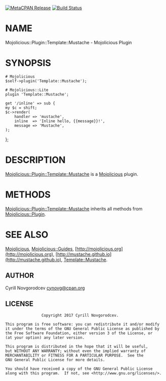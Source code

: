[![MetaCPAN Release](https://badge.fury.io/pl/Mojolicious-Plugin-Template-Mustache.svg)](https://metacpan.org/release/Mojolicious-Plugin-Template-Mustache) [![Build Status](https://travis-ci.org/cynovg/p5-Mojolicious-Plugin-Template-Mustache.svg?branch=master)](https://travis-ci.org/cynovg/p5-Mojolicious-Plugin-Template-Mustache)
# NAME

Mojolicious::Plugin::Template::Mustache - Mojolicious Plugin

# SYNOPSIS

    # Mojolicious
    $self->plugin('Template::Mustache');

    # Mojolicious::Lite
    plugin 'Template::Mustache';

    get '/inline' => sub {
    my $c = shift;
    $c->render(
        handler => 'mustache',
        inline  => 'Inline hello, {{message}}!',
        message => 'Mustache',
    );
  };

# DESCRIPTION

[Mojolicious::Plugin::Template::Mustache](https://metacpan.org/pod/Mojolicious::Plugin::Template::Mustache) is a [Mojolicious](https://metacpan.org/pod/Mojolicious) plugin.

# METHODS

[Mojolicious::Plugin::Template::Mustache](https://metacpan.org/pod/Mojolicious::Plugin::Template::Mustache) inherits all methods from [Mojolicious::Plugin](https://metacpan.org/pod/Mojolicious::Plugin).

# SEE ALSO

[Mojolicious](https://metacpan.org/pod/Mojolicious), [Mojolicious::Guides](https://metacpan.org/pod/Mojolicious::Guides), [http://mojolicious.org](http://mojolicious.org), [http://mustache.github.io](http://mustache.github.io), [Template::Mustache](https://metacpan.org/pod/Template::Mustache).

## AUTHOR

Cyrill Novgorodcev <cynovg@cpan.org>

## LICENSE

                    Copyright 2017 Cyrill Novgorodcev.

    This program is free software: you can redistribute it and/or modify
    it under the terms of the GNU General Public License as published by
    the Free Software Foundation, either version 3 of the License, or
    (at your option) any later version.

    This program is distributed in the hope that it will be useful,
    but WITHOUT ANY WARRANTY; without even the implied warranty of
    MERCHANTABILITY or FITNESS FOR A PARTICULAR PURPOSE.  See the
    GNU General Public License for more details.

    You should have received a copy of the GNU General Public License
    along with this program.  If not, see <http://www.gnu.org/licenses/>.
